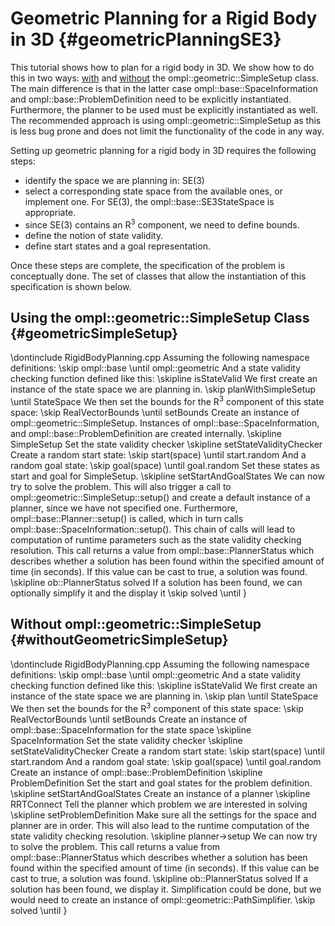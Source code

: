 # Geometric Planning for a Rigid Body in 3D {#geometricPlanningSE3}

This tutorial shows how to plan for a rigid body in 3D. We show how to do this in two ways: [with](#geometricSimpleSetup) and [without](#withoutGeometricSimpleSetup) the ompl::geometric::SimpleSetup class. The main difference is that in the latter case ompl::base::SpaceInformation and ompl::base::ProblemDefinition need to be explicitly instantiated. Furthermore, the planner to be used must be explicitly instantiated as well. The recommended approach is using ompl::geometric::SimpleSetup as this is less bug prone and does not limit the functionality of the code in any way.

Setting up geometric planning for a rigid body in 3D requires the following steps:

- identify the space we are planning in: SE(3)
- select a corresponding state space from the available ones, or implement one. For SE(3), the ompl::base::SE3StateSpace is appropriate.
- since SE(3) contains an R<sup>3</sup> component, we need to define bounds.
- define the notion of state validity.
- define start states and a goal representation.

Once these steps are complete, the specification of the problem is conceptually done. The set of classes that allow the instantiation of this specification is shown below.

## Using the ompl::geometric::SimpleSetup Class {#geometricSimpleSetup}

\dontinclude RigidBodyPlanning.cpp
Assuming the following namespace definitions:
\skip ompl::base
\until ompl::geometric
And a state validity checking function defined like this:
\skipline isStateValid
We first create an instance of the state space we are planning in.
\skip planWithSimpleSetup
\until StateSpace
We then set the bounds for the R<sup>3</sup> component of this state space:
\skip RealVectorBounds
\until setBounds
Create an instance of ompl::geometric::SimpleSetup. Instances of ompl::base::SpaceInformation, and ompl::base::ProblemDefinition are created internally.
\skipline SimpleSetup
Set the state validity checker
\skipline setStateValidityChecker
Create a random start state:
\skip start(space)
\until start.random
And a random goal state:
\skip goal(space)
\until goal.random
Set these states as start and goal for SimpleSetup.
\skipline setStartAndGoalStates
We can now try to solve the problem. This will also trigger a call to ompl::geometric::SimpleSetup::setup() and create a default instance of a planner, since we have not specified one. Furthermore, ompl::base::Planner::setup() is called, which in turn calls ompl::base::SpaceInformation::setup(). This chain of calls will lead to computation of runtime parameters such as the state validity checking resolution. This call returns a value from ompl::base::PlannerStatus which describes whether a solution has been found within the specified amount of time (in seconds).  If this value can be cast to true, a solution was found.
\skipline ob::PlannerStatus solved
If a solution has been found, we can optionally simplify it and the display it
\skip solved
\until }

## Without ompl::geometric::SimpleSetup {#withoutGeometricSimpleSetup}

\dontinclude RigidBodyPlanning.cpp
Assuming the following namespace definitions:
\skip ompl::base
\until ompl::geometric
And a state validity checking function defined like this:
\skipline isStateValid
We first create an instance of the state space we are planning in.
\skip plan
\until StateSpace
We then set the bounds for the R<sup>3</sup> component of this state space:
\skip RealVectorBounds
\until setBounds
Create an instance of ompl::base::SpaceInformation for the state space
\skipline SpaceInformation
Set the state validity checker
\skipline setStateValidityChecker
Create a random start state:
\skip start(space)
\until start.random
And a random goal state:
\skip goal(space)
\until goal.random
Create an instance of ompl::base::ProblemDefinition
\skipline ProblemDefinition
Set the start and goal states for the problem definition.
\skipline setStartAndGoalStates
Create an instance of a planner
\skipline RRTConnect
Tell the planner which problem we are interested in solving
\skipline setProblemDefinition
Make sure all the settings for the space and planner are in order. This will also lead to the runtime computation of the state validity checking resolution.
\skipline planner->setup
We can now try to solve the problem. This call returns a value from ompl::base::PlannerStatus which describes whether a solution has been found within the specified amount of time (in seconds). If this value can be cast to true, a solution was found.
\skipline ob::PlannerStatus solved
If a solution has been found, we display it. Simplification could be done, but we would need to create an instance of ompl::geometric::PathSimplifier.
\skip solved
\until }
